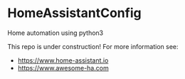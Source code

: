 # HomeAssistantConfig
Home automation using python3

This repo is under construction!
For more information see: 
-  https://www.home-assistant.io
-  https://www.awesome-ha.com
